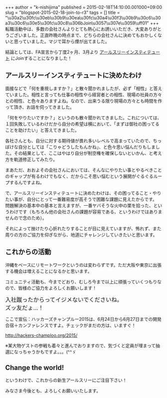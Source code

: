 +++
author = "k-nishijima"
published = 2015-02-18T14:10:00.001000+09:00
slug = "blogspot-2015-02-18-join-to-r3"
tags = []
title = "\u30a2\u30fc\u30eb\u30b9\u30ea\u30fc\u30a4\u30f3\u30b9\u30c6\u30a3\u30c6\u30e5\u30fc\u30c8\u306bJoin\u3057\u307e\u3059\uff01"
+++
転職活動中は、多数の会社さんよりとても熱心にお誘いいただき、大変ありがとうございました。正直昨晩の時点まで、どちらの会社さんに決めてもおかしくないと思っていました。マジで耳から煙が出てました。  
  
結論としては、FA宣言から丁度2ヶ月、3月より
[アールスリーインスティテュート](http://www.r3it.com/)
にJoinすることになりました！  

<span id="more"></span>アールスリーインスティテュートに決めたわけ
-----------------------------------------------------------------

面接などで「何を重視しますか？」と散々聞かれましたが、必ず「相性」と答えていました。相性と言っても仕事の相性やら経営者との相性、現場の社員の方々との相性、と色々ありますよね。なので、出来うる限り現場の方々とも時間を作って頂き、お話を伺ってきました。  
  
「何をやりたいですか？」というのも散々聞かれてきました。これについては、１回失敗しているわけだから自分の希望は横において、「まずは御社の困ってることを助けたい」と答えてきました。  
  
各社さんとも、自分に対する期待値が畏れ多いレベルで高まっていたので、ちっぽけな自分としては「こりゃどうしたもんかね」、と色々思い悩んだりもしました。その結果として、ここはやはり自分が制空権を確保しないといかん、と考え方を軌道修正してみたり。  
  
まあただ、おおよその会社さんにおいては、そんなにやりたい事とやるべきことのギャップが有るわけでもなく、だからこそ思い悩むという展開がぐるぐるループするんですよね。  
  
で、アールスリーインスティテュートに決めたわけは、その困ってること・やりたい事が、自分にとって一番難易度が高そうで困難な課題に見えたからです。
問題解決の基本中の基本と言えますが、一番ヤバそうな火中の栗を拾った、というわけです（もちろん他の会社さんの課題が容易である、というわけではありませんので念のため）。  
  
それによって挫けたり心折れたりすることが目に見えていますが、怖れず、また周りの方のご協力を仰ぎながら、地道にチャレンジしていきたいと思います。  

これからの活動
--------------

沖縄をベースにリモートワークというのは変わらずです。ただ大阪や東京に出張する機会は増えることになるかと思います。  
  
コミュニティ活動も、今までどおり、むしろ今まで以上に頑張っていくつもりなので、皆様のご協力をよろしくお願いします！  
  

<span
style="font-size: large;">入社蹴ったからってイジメないでくださいね。  
ズッ友だょ…！</span>

  

ここで宣伝：ハッカーズチャンプルー2015は、6月24日から6月27日までの開発合宿＋カンファレンスですよ。チェックがまだの方は、いますぐ！  
  
<http://hackers-champloo.org/2015/>  
  
※某大物ゲストの参戦も着々と進んでおりますので、気づくと定員が埋まって抽選になっちゃうかもですよ。。。(^^ゞ  

Change the world!
-----------------

というわけで、これからの新生アールスリーにご注目下さい！  
  
みなさま今後とも、よろしくお願いいたします。
